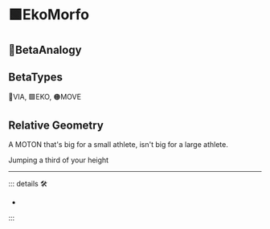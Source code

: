 # 🟩<ekos>EkoMorfo</ekos>

## 🔷<beta>BetaAnalogy</beta>

## BetaTypes

🔻<via>VIA</via>, 🟩<ekos>EKO</ekos>, 🟠<motor>MOVE</motor>

## Relative Geometry

A MOTON that's big for a small athlete, isn't big for a large athlete.

Jumping a third of your height

---

<!-- =================================================== -->
<!-- =================================================== -->
<!-- =================================================== -->
<!-- =================================================== -->
<!-- =================================================== -->
::: details 🛠

-

:::
